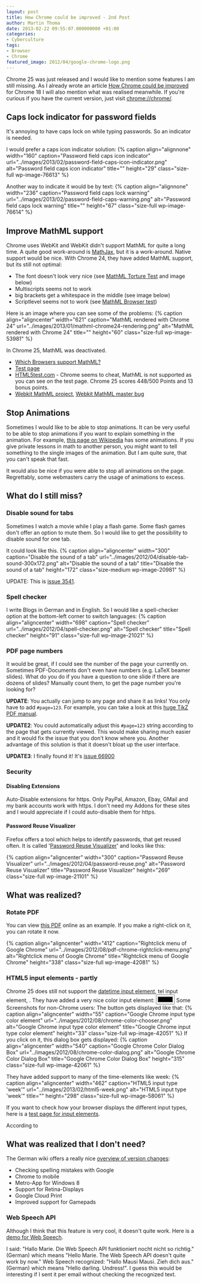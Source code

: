 ```yaml
---
layout: post
title: How Chrome could be improved - 2nd Post
author: Martin Thoma
date: 2013-02-22 09:55:07.000000000 +01:00
categories:
- Cyberculture
tags:
- Browser
- Chrome
featured_image: 2012/04/google-chrome-logo.png
---
```

Chrome 25 was just released and I would like to mention some features I am still missing. As I already wrote an article <a href="http://martin-thoma.com/how-chrome-could-be-improved/">How Chrome could be improved</a> for Chrome 18 I will also mention what  was realised meanwhile. If you're curious if you have the current version, just visit <a href="chrome://chrome/">chrome://chrome/</a>.

<h2>Caps lock indicator for password fields</h2>
It's annoying to have caps lock on while typing passwords. So an indicator is needed.

I would prefer a caps icon indicator solution:
{% caption align="alignnone" width="160" caption="Password field caps icon indicator" url="../images/2013/02/password-field-caps-icon-indicator.png" alt="Password field caps icon indicator" title="" height="29" class="size-full wp-image-76613" %}

Another way to indicate it would be by text:
{% caption align="alignnone" width="236" caption="Password field caps lock warning" url="../images/2013/02/password-field-caps-warning.png" alt="Password field caps lock warning" title="" height="67" class="size-full wp-image-76614" %}

<h2>Improve MathML support</h2>
Chrome uses WebKit and WebKit didn't support MathML for quite a long time. A quite good work-around is <a href="http://www.mathjax.org/">MathJax</a>, but it is a work-around. Native support would be nice. With Chrome 24, they have added MathML support, but its still not optimal:
<ul>
  <li>The font doesn't look very nice (see <a href="http://www.mozilla.org/projects/mathml/demo/texvsmml.html">MathML Torture Test</a> and image below)</li>
  <li>Multiscripts seems not to work</li>
  <li>big brackets get a whitespace in the middle (see image below)</li>
  <li>Scriptlevel seems not to work (see <a href="https://eyeasme.com/Joe/MathML/MathML_browser_test">MathML Browser test</a>)</li>
</ul>

Here is an image where you can see some of the problems:
{% caption align="aligncenter" width="621" caption="MathML rendered with Chrome 24" url="../images/2013/01/mathml-chrome24-rendering.png" alt="MathML rendered with Chrome 24" title="" height="60" class="size-full wp-image-53981" %}

In Chrome 25, MathML was deactivated.

<ul>
  <li><a href="http://caniuse.com/mathml">Which Browsers support MathML?</a></li>
  <li><a href="http://www.w3.org/Math/XSL/csmall2.xml">Test page</a></li>
  <li><a href="http://html5test.com/">HTML5test.com</a> - Chrome seems to cheat, MathML is not supported as you can see on the test page. Chrome 25 scores 448/500 Points and 13 bonus points.</li>
  <li><a href="https://trac.webkit.org/wiki/MathML">Webkit MathML project</a>, <a href="https://bugs.webkit.org/show_bug.cgi?id=3251">Webkit MathML master bug</a></li>
</ul>

<h2>Stop Animations</h2>
Sometimes I would like to be able to stop animations. It can be very useful to be able to stop animations if you want to explain something in the animation. For example, <a href="http://de.wikipedia.org/wiki/Kurvenintegral#Kurvenintegral_erster_Art">this page on Wikipedia</a> has some animations. If you give private lessons in math to another person, you might want to tell something to the single images of the animation. But I am quite sure, that you can't speak that fast.

It would also be nice if you were able to stop all animations on the page. Regrettably, some webmasters carry the usage of animations to excess.

<h2>What do I still miss?</h2>
<h3>Disable sound for tabs</h3>
Sometimes I watch a movie while I play a flash game. Some flash games don't offer an option to mute them. So I would like to get the possibility to disable sound for one tab.

It could look like this.
{% caption align="aligncenter" width="300" caption="Disable the sound of a tab" url="../images/2012/04/disable-tab-sound-300x172.png" alt="Disable the sound of a tab" title="Disable the sound of a tab" height="172" class="size-medium wp-image-20981" %}

UPDATE: This is <a href="https://code.google.com/p/chromium/issues/detail?id=3541">issue 3541</a>.

<h3>Spell checker</h3>
I write Blogs in German and in English. So I would like a spell-checker option at the bottom-left corner to switch languages:
{% caption align="aligncenter" width="698" caption="Spell checker" url="../images/2012/04/spell-checker.png" alt="Spell checker" title="Spell checker" height="91" class="size-full wp-image-21021" %}

<h3>PDF page numbers</h3>
It would be great, if I could see the number of the page your currently on. Sometimes PDF-Documents don't even have numbers (e.g. LaTeX beamer slides). What do you do if you have a question to one slide if there are dozens of slides? Manually count them, to get the page number you're looking for?

<strong>UPDATE</strong>: You actually can jump to any page and share it as links! You only have to add <code>#page=123</code>.
For example, you can take a look at this <a href="http://paws.wcu.edu/tsfoguel/tikzpgfmanual.pdf#page231">huge TikZ PDF manual</a>. 

<strong>UPDATE2</strong>: You could automatically adjust this <code>#page=123</code> string according to the page that gets currently viewed. This would make sharing much easier and it would fix the issue that you don't know where you. Another advantage of this solution is that it doesn't bloat up the user interface.

<strong>UPDATE3</strong>: I finally found it! It's <a href="https://code.google.com/p/chromium/issues/detail?id=66900">issue 66900</a>

<h3>Security</h3>
<h4>Disabling Extensions</h4>
Auto-Disable extensions for https. Only PayPal, Amazon, Ebay, GMail and my bank accounts work with https. I don't need my Addons for these sites and I would appreciate if I could auto-disable them for https.

<h4>Password Reuse Visualizer</h4>
Firefox offers a tool which helps to identify passwords, that get reused often. It is called '<a href='https://addons.mozilla.org/de/firefox/addon/password-reuse-visualizer/'>Password Reuse Visualizer</a>' and looks like this:

{% caption align="aligncenter" width="300" caption="Password Reuse Visualizer" url="../images/2012/04/password-reuse.png" alt="Password Reuse Visualizer" title="Password Reuse Visualizer" height="269" class="size-full wp-image-21101" %}

<h2>What was realized?</h2>
<h3>Rotate PDF</h3>
You can view <a href="http://cloud.github.com/downloads/MartinThoma/free-books/01-A-Study-in-Scarlet.pdf">this PDF</a> online as an example. If you make a right-click on it, you can rotate it now.

{% caption align="aligncenter" width="412" caption="Rightclick menu of Google Chrome" url="../images/2012/08/pdf-chrome-rightclick-menu.png" alt="Rightclick menu of Google Chrome" title="Rightclick menu of Google Chrome" height="338" class="size-full wp-image-42081" %}

<h3>HTML5 input elements - partly</h3>
Chrome 25 does still not support the <a href="http://www.w3schools.com/html5/html5_form_input_types.asp">datetime input element</a>, tel input element, .
They have added a very nice color input element:
<input type="color" />
Some Screenshots for non-Chrome users:
The button gets displayed like that:
{% caption align="aligncenter" width="55" caption="Google Chrome input type color element" url="../images/2012/08/chrome-color-chooser.png" alt="Google Chrome input type color element" title="Google Chrome input type color element" height="33" class="size-full wp-image-42051" %}
If you click on it, this dialog box gets displayed:
{% caption align="aligncenter" width="540" caption="Google Chrome Color Dialog Box" url="../images/2012/08/chrome-color-dialog.png" alt="Google Chrome Color Dialog Box" title="Google Chrome Color Dialog Box" height="315" class="size-full wp-image-42061" %}

They have added support to many of the time-elements like week:
{% caption align="aligncenter" width="462" caption="HTML5 input type 'week'" url="../images/2013/02/html5-week.png" alt="HTML5 input type 'week'" title="" height="298" class="size-full wp-image-58061" %}

If you want to check how your browser displays the different input types, here is a <a href="http://www.martin-thoma.de/html5/input.php">test page for input elements</a>.

According to 

<h2>What was realized that I don't need?</h2>
The German wiki offers a really nice <a href="http://de.wikipedia.org/wiki/Google_Chrome#Versionsgeschichte">overview of version changes</a>:
<ul>
  <li>Checking spelling mistakes with Google</li>
  <li>Chrome to mobile</li>
  <li>Metro-App for Windows 8</li>
  <li>Support for Retina-Displays</li>
  <li>Google Cloud Print</li>
  <li>Improved support for Gamepads</li>
</ul>

<h3>Web Speech API</h3>
Although I think that this feature is very cool, it doesn't quite work. Here is a <a href="https://www.google.com/intl/en/chrome/demos/speech.html">demo for Web Speech</a>.

I said: "Hallo Marie. Die Web Speech API funktioniert nocht nicht so richtig." (German)
which means "Hello Marie. The Web Speech API doesn't quite work by now."
Web Speech recognized: "Hallo Mausi Mausi. Zieh dich aus." (German)
which means "Hello darling. Undress!". 
I guess this would be interesting if I sent it per email without checking the recognized text.
